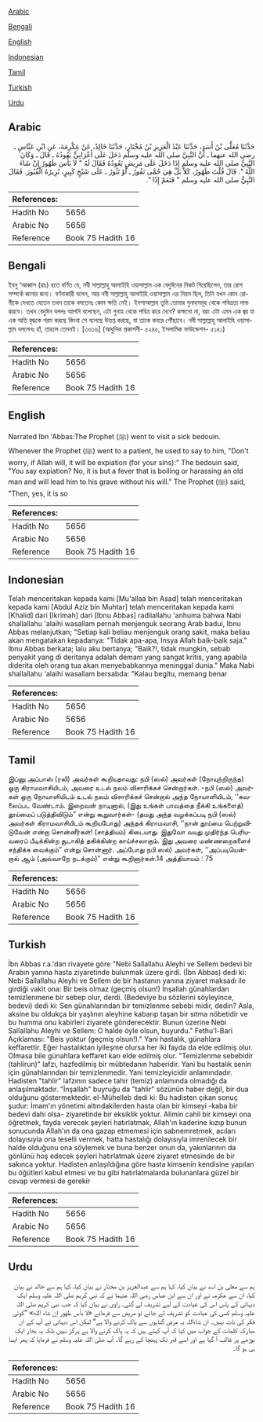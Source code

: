 [Arabic](#arabic)

[Bengali](#bengali)

[English](#english)

[Indonesian](#indonesian)

[Tamil](#tamil)

[Turkish](#turkish)

[Urdu](#urdu)

## Arabic


<div dir="rtl" lang="ar" style={{fontSize:'larger',backgroundColor:'#f8f9fa',padding:20}}>
حَدَّثَنَا مُعَلَّى بْنُ أَسَدٍ، حَدَّثَنَا عَبْدُ الْعَزِيزِ بْنُ مُخْتَارٍ، حَدَّثَنَا خَالِدٌ، عَنْ عِكْرِمَةَ، عَنِ ابْنِ عَبَّاسٍ ـ رضى الله عنهما ـ أَنَّ النَّبِيَّ صلى الله عليه وسلم دَخَلَ عَلَى أَعْرَابِيٍّ يَعُودُهُ ـ قَالَ ـ وَكَانَ النَّبِيُّ صلى الله عليه وسلم إِذَا دَخَلَ عَلَى مَرِيضٍ يَعُودُهُ فَقَالَ لَهُ ‏"‏ لاَ بَأْسَ طَهُورٌ إِنْ شَاءَ اللَّهُ ‏"‏‏.‏ قَالَ قُلْتَ طَهُورٌ، كَلاَّ بَلْ هِيَ حُمَّى تَفُورُ ـ أَوْ تَثُورُ ـ عَلَى شَيْخٍ كَبِيرٍ، تُزِيرُهُ الْقُبُورَ‏.‏ فَقَالَ النَّبِيُّ صلى الله عليه وسلم ‏"‏ فَنَعَمْ إِذًا ‏"‏‏.‏
</div>
<div style={{backgroundColor:'#f8f9fa',padding:20, marginBottom: 10}}><table> <thead> <tr> <th>References:</th> <th></th> </tr> </thead> <tbody><tr><td>Hadith No</td><td>5656</td></tr><tr><td>Arabic No</td><td>5656</td></tr><tr><td>Reference</td><td>Book 75 Hadith 16</td></tr></tbody></table></div>

## Bengali


<div dir="ltr" lang="bn" style={{fontSize:'larger',backgroundColor:'#f8f9fa',padding:20}}>
ইবনু ‘আব্বাস (রাঃ) হতে বর্ণিত যে, নবী সাল্লাল্লাহু আলাইহি ওয়াসাল্লাম এক বেদুঈনের নিকট গিয়েছিলেন, তার রোগ সম্পর্কে জানার জন্য। বর্ণনাকারী বলেন, আর নবী সাল্লাল্লাহু আলাইহি ওয়াসাল্লাম এর নিয়ম ছিল, তিনি যখন কোন রোগীকে দেখতে যেতেন তখন তাকে বলতেনঃ কোন ক্ষতি নেই। ইনশাআল্লাহ তুমি তোমার গুনাহসমূহ থেকে পবিত্রতা লাভ করবে। তখন বেদুঈন বললঃ আপনি বলেছেন, এটা গুনাহ থেকে পবিত্র করে দেবে? কক্ষনো না, বরং এটা এমন এক জ্বর যা এক অতি বৃদ্ধকে গরম করছে কিংবা সে বলেছে উত্তপ্ত করছে, যা তাকে কবরে পৌঁছাবে। নবী সাল্লাল্লাহু আলাইহি ওয়াসাল্লাম বললেনঃ হাঁ, তাহলে তেমনই। [৩৬১৬] (আধুনিক প্রকাশনী- ৫২৪৫, ইসলামিক ফাউন্ডেশন- ৫১৪১)
</div>
<div style={{backgroundColor:'#f8f9fa',padding:20, marginBottom: 10}}><table> <thead> <tr> <th>References:</th> <th></th> </tr> </thead> <tbody><tr><td>Hadith No</td><td>5656</td></tr><tr><td>Arabic No</td><td>5656</td></tr><tr><td>Reference</td><td>Book 75 Hadith 16</td></tr></tbody></table></div>

## English


<div dir="ltr" lang="en" style={{fontSize:'larger',backgroundColor:'#f8f9fa',padding:20}}>
Narrated Ibn 'Abbas:The Prophet (ﷺ) went to visit a sick bedouin. Whenever the Prophet (ﷺ) went to a patient, he used to say to him, "Don't worry, if Allah will, it will be expiation (for your sins):" The bedouin said, "You say expiation? No, it is but a fever that is boiling or harassing an old man and will lead him to his grave without his will." The Prophet (ﷺ) said, "Then, yes, it is so
</div>
<div style={{backgroundColor:'#f8f9fa',padding:20, marginBottom: 10}}><table> <thead> <tr> <th>References:</th> <th></th> </tr> </thead> <tbody><tr><td>Hadith No</td><td>5656</td></tr><tr><td>Arabic No</td><td>5656</td></tr><tr><td>Reference</td><td>Book 75 Hadith 16</td></tr></tbody></table></div>

## Indonesian


<div dir="ltr" lang="id" style={{fontSize:'larger',backgroundColor:'#f8f9fa',padding:20}}>
Telah menceritakan kepada kami [Mu'allaa bin Asad] telah menceritakan kepada kami [Abdul Aziz bin Muhtar] telah menceritakan kepada kami [Khalid] dari [Ikrimah] dari [Ibnu Abbas] radliallahu 'anhuma bahwa Nabi shallallahu 'alaihi wasallam pernah menjenguk seorang Arab badui, Ibnu Abbas melanjutkan; "Setiap kali beliau menjenguk orang sakit, maka beliau akan mengatakan kepadanya: "Tidak apa-apa, Insya Allah baik-baik saja." Ibnu Abbas berkata; lalu aku bertanya; "Baik?!, tidak mungkin, sebab penyakit yang di deritanya adalah demam yang sangat kritis, yang apabila diderita oleh orang tua akan menyebabkannya meninggal dunia." Maka Nabi shallallahu 'alaihi wasallam bersabda: "Kalau begitu, memang benar
</div>
<div style={{backgroundColor:'#f8f9fa',padding:20, marginBottom: 10}}><table> <thead> <tr> <th>References:</th> <th></th> </tr> </thead> <tbody><tr><td>Hadith No</td><td>5656</td></tr><tr><td>Arabic No</td><td>5656</td></tr><tr><td>Reference</td><td>Book 75 Hadith 16</td></tr></tbody></table></div>

## Tamil


<div dir="ltr" lang="ta" style={{fontSize:'larger',backgroundColor:'#f8f9fa',padding:20}}>
இப்னு அப்பாஸ் (ரலி) அவர்கள் கூறியதாவது: நபி (ஸல்) அவர்கள் (நோயுற்றிருந்த) ஒரு கிராமவாசியிடம், அவரை உடல் நலம் விசாரிக்கச் சென்றார்கள். -நபி (ஸல்) அவர்கள் ஒரு நோயாளியிடம் உடல் நலம் விசாரிக்கச் சென்றால் அந்த நோயாளியிடம், ‘‘கவலைப்பட வேண்டாம். இறைவன் நாடினால், (இது உங்கள் பாவத்தை நீக்கி உங்களைத்) தூய்மைப் படுத்திவிடும்” என்று கூறுவார்கள்- (தமது அந்த வழக்கப்படி நபி (ஸல்) அவர்கள் கிராமவாசியிடம் கூறியபோது) அந்தக் கிராமவாசி, ‘‘நான் தூய்மை பெற்றுவிடுவேன் என்றா சொன்னீர்கள்! (சாத்தியம்) கிடையாது. இதுவோ வயது முதிர்ந்த பெரியவரைப் பீடிக்கின்ற சூடாகித் தகிக்கின்ற காய்ச்சலாகும். இது அவரை மண்ணறைகளைச் சந்திக்க வைக்கும்” என்று சொன்னார். அப்போது நபி ஸல்) அவர்கள், ‘‘அப்படியென்றால் ஆம் (அவ்வாறே நடக்கும்)” என்று கூறினார்கள்.14 அத்தியாயம் : 75
</div>
<div style={{backgroundColor:'#f8f9fa',padding:20, marginBottom: 10}}><table> <thead> <tr> <th>References:</th> <th></th> </tr> </thead> <tbody><tr><td>Hadith No</td><td>5656</td></tr><tr><td>Arabic No</td><td>5656</td></tr><tr><td>Reference</td><td>Book 75 Hadith 16</td></tr></tbody></table></div>

## Turkish


<div dir="ltr" lang="tr" style={{fontSize:'larger',backgroundColor:'#f8f9fa',padding:20}}>
İbn Abbas r.a.'dan rivayete göre "Nebi Sallallahu Aleyhi ve Sellem bedevi bir Arabın yanına hasta ziyaretinde bulunmak üzere girdi. (İbn Abbas) dedi ki: Nebi Sallallahu Aleyhi ve Sellem de bir hastanın yanına ziyaret maksadı ile girdiği vakit ona: Bir beis olmaz (geçmiş olsun!) İnşallah günahlardan temizlenmene bir sebep olur, derdi. (Bedeviye bu sözlerini söyleyince, bedevi) dedi ki: Sen günahlarından bir temizlenme sebebi midir, dedin? Asla, aksine bu oldukça bir yaşlının aleyhine kabarıp taşan bir sıtma nöbetidir ve bu humma onu kabirleri ziyarete gönderecektir. Bunun üzerine Nebi Sallallahu Aleyhi ve Sellem: O halde öyle olsun, buyurdu." Fethu'l-Bari Açıklaması: "Beis yoktur (geçmiş olsun!)." Yani hastalık, günahlara keffarettir. Eğer hastalıktan iyileşme olursa her iki fayda da elde edilmiş olur. Olmasa bile günahlara keffaret karı elde edilmiş olur. "Temizlenme sebebidir (tahlirun)" lafzı, hazfedilmiş bir mübtedanın haberidir. Yani bu hastalık senin için günahlarından bir temizlenmedir. Yani temizleyicidir anlamındadır. Hadisten "tahlir" lafzının sadece tahir (temiz) anlamında olmadığı da anlaşılmaktadır. "İnşallah" buyruğu da "tahlir" sözünün haber değil, bir dua olduğunu göstermektedir. el-Mühelleb dedi ki: Bu hadisten çıkan sonuç şudur: İmam'ın yönetimi altındakilerden hasta olan bir kimseyi -kaba bir bedevi dahi olsa- ziyaretinde bir eksiklik yoktur. Alimin cahil bir kimseyi ona öğretmek, fayda verecek şeyleri hatırlatmak, Allah'ın kaderine kızıp bunun sonucunda Allah'ın da ona gazap etmemesi için sabrıemretmek, acıları dolayısıyla ona teselli vermek, hatta hastalığı dolayısıyla imrenilecek bir halde olduğunu ona söylemek ve buna benzer onun da, yakınlarının da gönlünü hoş edecek şeyleri hatırlatmak üzere ziyaret etmesinde de bir sakınca yoktur. Hadisten anlaşıldığına göre hasta kimsenin kendisine yapılan bu öğütleri kabul etmesi ve bu gibi hatırlatmalarda bulunanlara güzel bir cevap vermesi de gerekir
</div>
<div style={{backgroundColor:'#f8f9fa',padding:20, marginBottom: 10}}><table> <thead> <tr> <th>References:</th> <th></th> </tr> </thead> <tbody><tr><td>Hadith No</td><td>5656</td></tr><tr><td>Arabic No</td><td>5656</td></tr><tr><td>Reference</td><td>Book 75 Hadith 16</td></tr></tbody></table></div>

## Urdu


<div dir="rtl" lang="ur" style={{fontSize:'larger',backgroundColor:'#f8f9fa',padding:20}}>
ہم سے معلی بن اسد نے بیان کیا، کہا ہم سے عبدالعزیز بن مختار نے بیان کیا، کہا ہم سے خالد نے بیان کیا، ان سے عکرمہ نے اور ان سے ابن عباس رضی اللہ عنہما نے کہ نبی کریم صلی اللہ علیہ وسلم ایک دیہاتی کے پاس اس کی عیادت کے لیے تشریف لے گئے۔ راوی نے بیان کیا کہ جب نبی کریم صلی اللہ علیہ وسلم کسی کی عیادت کو تشریف لے جاتے تو مریض سے فرماتے «لا بأس طهور إن شاء الله» ”کوئی فکر کی بات نہیں۔ ان شاءاللہ یہ مرض گناہوں سے پاک کرنے والا ہے“ لیکن اس دیہاتی نے آپ کے ان مبارک کلمات کے جواب میں کہا کہ آپ کہتے ہیں کہ یہ پاک کرنے والا ہے ہرگز نہیں بلکہ یہ بخار ایک بوڑھے پر غالب آ گیا ہے اور اسے قبر تک پہنچا کے رہے گا۔ آپ صلی اللہ علیہ وسلم نے فرمایا کہ پھر ایسا ہی ہو گا۔
</div>
<div style={{backgroundColor:'#f8f9fa',padding:20, marginBottom: 10}}><table> <thead> <tr> <th>References:</th> <th></th> </tr> </thead> <tbody><tr><td>Hadith No</td><td>5656</td></tr><tr><td>Arabic No</td><td>5656</td></tr><tr><td>Reference</td><td>Book 75 Hadith 16</td></tr></tbody></table></div>